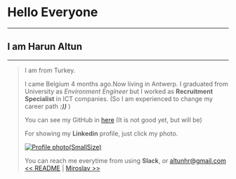 # Hello Everyone

---

## I am Harun Altun

---

> I am from Turkey.
>
> I came Belgium 4 months ago.Now living in Antwerp. I graduated from University as _Environment Engineer_ but I worked as **Recruitment Specialist** in ICT companies. (So I am experienced to change my career path **_:))_** )
>
> You can see my GitHub in [here](https://github.com/harunaltunhr) (It is not good yet, but will be)
>
> For showing my **Linkedin** profile, just click my photo.
>
> [![Profile photo(SmallSize)](https://user-images.githubusercontent.com/62182810/81498014-a2bfa200-92c2-11ea-8d99-6232ea415e23.jpg)](https://uk.linkedin.com/in/harun-altun-223304195)
>
> You can reach me everytime from using **Slack**, or altunhr@gmail.com
[<< README](./README.md) | [Miroslav >>](./Miroslav.md)